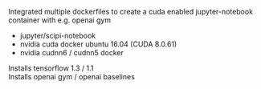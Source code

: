 Integrated multiple dockerfiles to create a cuda enabled jupyter-notebook container with e.g. openai gym   

- jupyter/scipi-notebook
- nvidia cuda docker ubuntu 16.04 (CUDA 8.0.61)
- nvidia cudnn6 / cudnn5 docker

Installs tensorflow 1.3 / 1.1   
Installs openai gym / openai baselines
